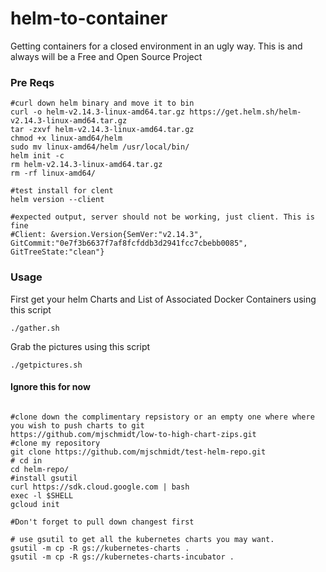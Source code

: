 # helm-to-container
Getting containers for a closed environment in an ugly way.
This is and always will be a Free and Open Source Project

### Pre Reqs
```
#curl down helm binary and move it to bin
curl -o helm-v2.14.3-linux-amd64.tar.gz https://get.helm.sh/helm-v2.14.3-linux-amd64.tar.gz
tar -zxvf helm-v2.14.3-linux-amd64.tar.gz
chmod +x linux-amd64/helm
sudo mv linux-amd64/helm /usr/local/bin/
helm init -c
rm helm-v2.14.3-linux-amd64.tar.gz
rm -rf linux-amd64/

#test install for clent
helm version --client

#expected output, server should not be working, just client. This is fine
#Client: &version.Version{SemVer:"v2.14.3", GitCommit:"0e7f3b6637f7af8fcfddb3d2941fcc7cbebb0085", GitTreeState:"clean"}
```

### Usage
First get your helm Charts and List of Associated Docker Containers using this script
```
./gather.sh
```

Grab the pictures using this script
```
./getpictures.sh
```


#### Ignore this for now
```

#clone down the complimentary repsistory or an empty one where where you wish to push charts to git
https://github.com/mjschmidt/low-to-high-chart-zips.git
#clone my repository
git clone https://github.com/mjschmidt/test-helm-repo.git
# cd in 
cd helm-repo/
#install gsutil
curl https://sdk.cloud.google.com | bash
exec -l $SHELL
gcloud init

#Don't forget to pull down changest first
 
# use gsutil to get all the kubernetes charts you may want.
gsutil -m cp -R gs://kubernetes-charts .
gsutil -m cp -R gs://kubernetes-charts-incubator .
```

